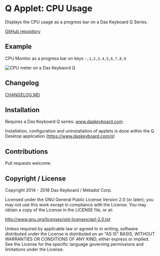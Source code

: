 # Q Applet: CPU Usage

Displays the CPU usage as a progress bar on a Das Keyboard Q Series.

[GitHub repository](https://github.com/daskeyboard/q-applet-cpu-usage)

## Example

CPU Monitor as a progress bar on keys `~,1,2,3,4,5,6,7,8,9`

![CPU meter on a Das Keybaord Q](https://raw.githubusercontent.com/daskeyboard/daskeyboard-applet--cpu-monitor/master/assets/q-cpu-usage.png "Q CPU usage")

## Changelog

[CHANGELOG.MD](CHANGELOG.md)

## Installation

Requires a Das Keyboard Q series: www.daskeyboard.com

Installation, configuration and uninstallation of applets is done within
the Q Desktop application (https://www.daskeyboard.com/q)

## Contributions

Pull requests welcome.

## Copyright / License

Copyright 2014 - 2018 Das Keyboard / Metadot Corp.

Licensed under the GNU General Public License Version 2.0 (or later);
you may not use this work except in compliance with the License.
You may obtain a copy of the License in the LICENSE file, or at:

   http://www.gnu.org/licenses/old-licenses/gpl-2.0.txt

Unless required by applicable law or agreed to in writing, software
distributed under the License is distributed on an "AS IS" BASIS,
WITHOUT WARRANTIES OR CONDITIONS OF ANY KIND, either express or implied.
See the License for the specific language governing permissions and
limitations under the License.
